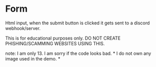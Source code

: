 # Form
Html input, when the submit button is clicked it gets sent to a discord webhook/server. 

This is for educational purposes only. DO NOT CREATE PHISHING/SCAMMING WEBSITES USING THIS. 

note: I am only 13. I am sorry if the code looks bad. * I do not own any image used in the demo. *
